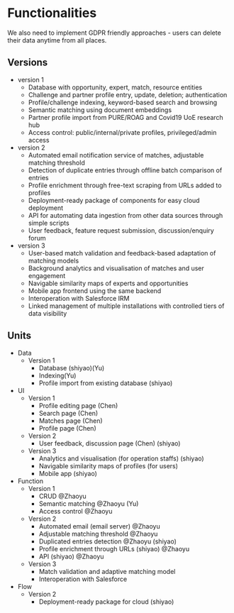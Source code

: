 # Functionalities

We also need to implement GDPR friendly approaches - users can delete their data anytime from all places.

## Versions
* version 1  
    * Database with opportunity, expert, match, resource entities
    * Challenge and partner profile entry, update, deletion; authentication
    * Profile/challenge indexing, keyword-based search and browsing
    * Semantic matching using document embeddings
    * Partner profile import from PURE/ROAG and Covid19 UoE research hub
    * Access control: public/internal/private profiles, privileged/admin access
* version 2  
    * Automated email notification service of matches, adjustable matching threshold 
    * Detection of duplicate entries through offline batch comparison of entries
    * Profile enrichment through free-text scraping from URLs added to profiles 
    * Deployment-ready package of components for easy cloud deployment
    * API for automating data ingestion from other data sources through simple scripts
    * User feedback, feature request submission, discussion/enquiry forum
* version 3  
    * User-based match validation and feedback-based adaptation of matching models 
    * Background analytics and visualisation of matches and user engagement
    * Navigable similarity maps of experts and opportunities
    * Mobile app frontend using the same backend
    * Interoperation with Salesforce IRM
    * Linked management of multiple installations with controlled tiers of data visibility

## Units
* Data  
    * Version 1
        * Database (shiyao)(Yu)
        * Indexing(Yu)
        * Profile import from existing database (shiyao)
* UI
    * Version 1
        * Profile editing page (Chen)
        * Search page (Chen)
        * Matches page (Chen)
        * Profile page (Chen)
    * Version 2
        * User feedback, discussion page (Chen) (shiyao)
    * Version 3
        * Analytics and visualisation (for operation staffs) (shiyao)
        * Navigable similarity maps of profiles (for users)
        * Mobile app (shiyao)
* Function
    * Version 1
        * CRUD @Zhaoyu
        * Semantic matching @Zhaoyu (Yu)
        * Access control @Zhaoyu
    * Version 2
        * Automated email (email server) @Zhaoyu
        * Adjustable matching threshold @Zhaoyu
        * Duplicated entries detection @Zhaoyu (shiyao)
        * Profile enrichment through URLs (shiyao) @Zhaoyu 
        * API (shiyao) @Zhaoyu
    * Version 3
        * Match validation and adaptive matching model
        * Interoperation with Salesforce
* Flow
    * Version 2
        * Deployment-ready package for cloud (shiyao)
